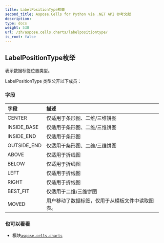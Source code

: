 ```yaml
---
title: LabelPositionType枚举
second_title: Aspose.Cells for Python via .NET API 参考文献
description:
type: docs
weight: 530
url: /zh/aspose.cells.charts/labelpositiontype/
is_root: false
---
```

## LabelPositionType枚举
表示数据标签位置类型。



LabelPositionType 类型公开以下成员：

### 字段
|字段|描述|
| :- | :- |
| CENTER |仅适用于条形图、二维/三维饼图|
| INSIDE_BASE |仅适用于条形图、二维/三维饼图|
| INSIDE_END |仅适用于条形图|
| OUTSIDE_END |仅适用于条形图、二维/三维饼图|
| ABOVE |仅适用于折线图|
| BELOW |仅适用于折线图|
| LEFT |仅适用于折线图|
| RIGHT |仅适用于折线图|
| BEST_FIT |仅适用于二维/三维饼图|
| MOVED |用户移动了数据标签，仅用于从模板文件中读取图表。|



### 也可以看看
* 模块[`aspose.cells.charts`](..)
